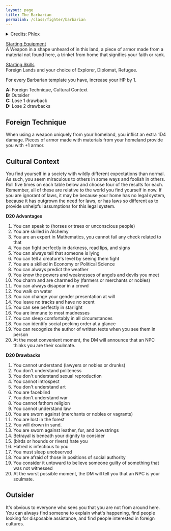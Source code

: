 ```yaml
---
layout: page
title: The Barbarian
permalink: /class/fighter/barbarian
---
```


<details markdown="1">
<summary>Credits: Phlox</summary>
*This class is an adaptation of Phlox's amazing [take on the class](http://whosemeasure.blogspot.com/2020/08/glog-class-barbarian.html), which goes back to the origin of its name: a foreigner. Compared to the original class, I kept Cultural Context and Outsider as-is and simplified the rest. — SaltyGoo*
</details>

<ins>Starting Equipment</ins><br>
A Weapon in a shape unheard of in this land, a piece of armor made from a material not found here, a trinket from home that signifies your faith or rank.

<ins>Starting Skills</ins><br>
Foreign Lands and your choice of Explorer, Diplomat, Refugee.

For every Barbarian template you have, increase your HP by 1.

**A:** Foreign Technique, Cultural Context<br>
**B:** Outsider<br>
**C:** Lose 1 drawback<br>
**D:** Lose 2 drawbacks<br>

## Foreign Technique
When using a weapon uniquely from your homeland, you inflict an extra 1D4 damage. Pieces of armor made with materials from your homeland provide you with +1 armor.

## Cultural Context
You find yourself in a society with wildly different expectations than normal. As such, you seem miraculous to others in some ways and foolish in others. Roll five times on each table below and choose four of the results for each. Remember, all of these are relative to the world you find yourself in now. If you are ignorant of laws, it may be because your home has no legal system, because it has outgrown the need for laws, or has laws so different as to provide unhelpful assumptions for this legal system.

**D20 Advantages**
1. You can speak to (horses or trees or unconscious people)
1. You are skilled in Alchemy
1. You are an expert in Mathematics, you cannot fail any check related to that
1. You can fight perfectly in darkness, read lips, and signs
1. You can always tell that someone is lying
1. You can tell a creature's level by seeing them fight
1. You are a skilled in Economy or Political Science
1. You can always predict the weather
1. You know the powers and weaknesses of angels and devils you meet
1. You charm and are charmed by (farmers or merchants or nobles)
1. You can always disapear in a crowd
1. You walk on water
1. You can change your gender presentation at will
1. You leave no tracks and have no scent
1. You can see perfectly in starlight
1. You are immune to most madnesses
1. You can sleep comfortably in all circumstances
1. You can identify social pecking order at a glance
1. You can recognize the author of written texts when you see them in person
1. At the most convenient moment, the DM will announce that an NPC thinks you are their soulmate.

**D20 Drawbacks**
1. You cannot understand (lawyers or nobles or drunks)
1. You don't understand politeness
1. You don't understand sexual reproduction
1. You cannot introspect
1. You don't understand art
1. You are faceblind
1. You don't understand war
1. You cannot fathom religion
1. You cannot understand law
1. You are sworn against (merchants or nobles or vagrants)
1. You are lost in the forest
1. You will drown in sand.
1. You are sworn against leather, fur, and bowstrings
1. Betrayal is beneath your dignity to consider
1. (birds or hounds or rivers) hate you
1. Hatred is infectious to you
1. You must sleep unobserved
1. You are afraid of those in positions of social authority
1. You consider it untoward to believe someone guilty of something that was not witnessed
1. At the worst possible moment, the DM will tell you that an NPC is your soulmate.

## Outsider
It's obvious to everyone who sees you that you are not from around here. You can always find someone to explain what's happening, find people looking for disposable assistance, and find people interested in foreign cultures.
